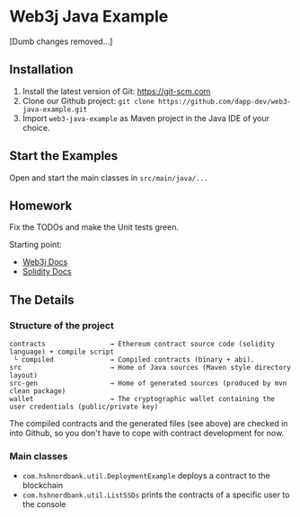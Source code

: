 # Web3j Java Example

[Dumb changes removed...]

## Installation

1. Install the latest version of Git: https://git-scm.com
2. Clone our Github project: `git clone https://github.com/dapp-dev/web3-java-example.git` 
3. Import `web3-java-example` as Maven project in the Java IDE of your choice.

## Start the Examples

Open and start the main classes in `src/main/java/...`

## Homework

Fix the TODOs and make the Unit tests green.

Starting point:
 
* [Web3j Docs](https://docs.web3j.io)
* [Solidity Docs](https://solidity.readthedocs.io/en/develop/introduction-to-smart-contracts.html])

## The Details

### Structure of the project

```
contracts                → Ethereum contract source code (solidity language) + compile script
 └ compiled              → Compiled contracts (binary + abi).
src                      → Home of Java sources (Maven style directory layout)
src-gen                  → Home of generated sources (produced by mvn clean package)
wallet                   → The cryptographic wallet containing the user credentials (public/private key)
```

The compiled contracts and the generated files (see above) are checked in into Github, so you don't have to cope with contract development for now.

### Main classes

* `com.hshnordbank.util.DeploymentExample` deploys a contract to the blockchain
* `com.hshnordbank.util.ListSSDs` prints the contracts of a specific user to the console
